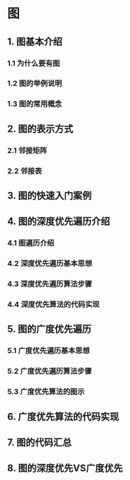 # 图



## 1. 图基本介绍

### 1.1 为什么要有图

### 1.2 图的举例说明

### 1.3 图的常用概念

## 2. 图的表示方式

### 2.1 邻接矩阵

### 2.2 邻接表

## 3. 图的快速入门案例



## 4. 图的深度优先遍历介绍

### 4.1 图遍历介绍

### 4.2 深度优先遍历基本思想

### 4.3 深度优先遍历算法步骤

### 4.4 深度优先算法的代码实现

## 5. 图的广度优先遍历

### 5.1 广度优先遍历基本思想

### 5.2 广度优先遍历算法步骤

### 5.3 广度优先算法的图示

## 6. 广度优先算法的代码实现



## 7. 图的代码汇总



## 8. 图的深度优先VS广度优先